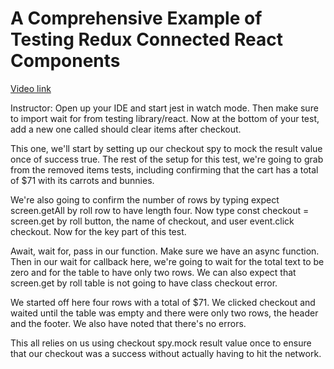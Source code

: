 # A Comprehensive Example of Testing Redux Connected React Components

[Video link](https://www.egghead.io/lessons/redux-a-comprehensive-example-of-testing-redux-connected-react-components?pl=confidently-testing-redux-applications-with-jest-typescript-16e17d9b)



Instructor: Open up your IDE and start jest in watch mode. Then make sure to import wait for from testing library/react. Now at the bottom of your test, add a new one called should clear items after checkout.

This one, we'll start by setting up our checkout spy to mock the result value once of success true. The rest of the setup for this test, we're going to grab from the removed items tests, including confirming that the cart has a total of $71 with its carrots and bunnies.

We're also going to confirm the number of rows by typing expect screen.getAll by roll row to have length four. Now type const checkout = screen.get by roll button, the name of checkout, and user event.click checkout. Now for the key part of this test.

Await, wait for, pass in our function. Make sure we have an async function. Then in our wait for callback here, we're going to wait for the total text to be zero and for the table to have only two rows. We can also expect that screen.get by roll table is not going to have class checkout error.

We started off here four rows with a total of $71. We clicked checkout and waited until the table was empty and there were only two rows, the header and the footer. We also have noted that there's no errors.

This all relies on us using checkout spy.mock result value once to ensure that our checkout was a success without actually having to hit the network.
